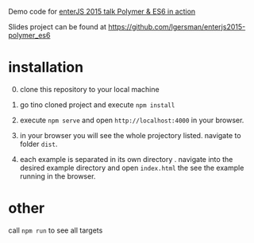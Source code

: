 Demo code for [enterJS 2015 talk Polymer & ES6 in action](http://www.enterjs.de/abstracts#polymer)

Slides project can be found at https://github.com/lgersman/enterjs2015-polymer_es6

# installation

0. clone this repository to your local machine

0. go tino cloned project and execute ``npm install``

0. execute ``npm serve`` and open ``http://localhost:4000`` in your browser.

0. in your browser you will see the whole projectory listed. navigate to folder ``dist``.

0. each example is separated in its own directory . navigate into the desired example directory and open ``index.html`` the see the example running in the browser.

# other

call ``npm run`` to see all targets
